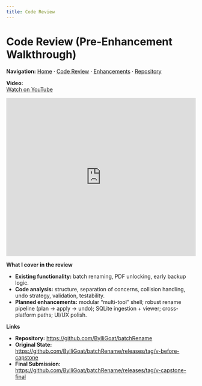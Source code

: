```yaml
---
title: Code Review
---
```


# Code Review (Pre-Enhancement Walkthrough)
**Navigation:** [Home](/) · [Code Review](code-review.md) · [Enhancements](enhancements.md) · [Repository](https://github.com/BylliGoat/batchRename)

**Video:**  
[Watch on YouTube](https://youtu.be/_2Klerb45NY)

<iframe width="100%" height="420"
        src="https://www.youtube.com/embed/_2Klerb45NY"
        title="CS 499 Code Review" frameborder="0" allowfullscreen></iframe>


**What I cover in the review**
- **Existing functionality:** batch renaming, PDF unlocking, early backup logic.
- **Code analysis:** structure, separation of concerns, collision handling, undo strategy, validation, testability.
- **Planned enhancements:** modular “multi-tool” shell; robust rename pipeline (plan → apply → undo); SQLite ingestion + viewer; cross-platform paths; UI/UX polish.

**Links**
- **Repository:** <https://github.com/BylliGoat/batchRename>
- **Original State:** <https://github.com/BylliGoat/batchRename/releases/tag/v-before-capstone>
- **Final Submission:** <https://github.com/BylliGoat/batchRename/releases/tag/v-capstone-final>
